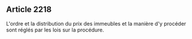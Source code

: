 Article 2218
----
L'ordre et la distribution du prix des immeubles et la manière d'y procéder sont
réglés par les lois sur la procédure.
